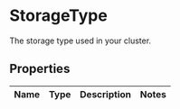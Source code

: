 # StorageType

The storage type used in your cluster.
## Properties
| Name | Type | Description | Notes |
| ------------ | ------------- | ------------- | ------------- |


